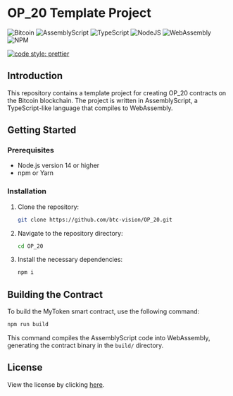 # OP_20 Template Project

![Bitcoin](https://img.shields.io/badge/Bitcoin-000?style=for-the-badge&logo=bitcoin&logoColor=white)
![AssemblyScript](https://img.shields.io/badge/assembly%20script-%23000000.svg?style=for-the-badge&logo=assemblyscript&logoColor=white)
![TypeScript](https://img.shields.io/badge/TypeScript-007ACC?style=for-the-badge&logo=typescript&logoColor=white)
![NodeJS](https://img.shields.io/badge/Node%20js-339933?style=for-the-badge&logo=nodedotjs&logoColor=white)
![WebAssembly](https://img.shields.io/badge/WebAssembly-654FF0?style=for-the-badge&logo=webassembly&logoColor=white)
![NPM](https://img.shields.io/badge/npm-CB3837?style=for-the-badge&logo=npm&logoColor=white)

[![code style: prettier](https://img.shields.io/badge/code_style-prettier-ff69b4.svg?style=flat-square)](https://github.com/prettier/prettier)

## Introduction

This repository contains a template project for creating OP_20 contracts on the Bitcoin blockchain. The project is written in AssemblyScript, a TypeScript-like language that compiles to WebAssembly.

## Getting Started

### Prerequisites

- Node.js version 14 or higher
- npm or Yarn

### Installation

1. Clone the repository:
   ```bash
   git clone https://github.com/btc-vision/OP_20.git
   ```
2. Navigate to the repository directory:
   ```bash
   cd OP_20
   ```
3. Install the necessary dependencies:
   ```bash
   npm i
   ```

## Building the Contract

To build the MyToken smart contract, use the following command:

```bash
npm run build
```

This command compiles the AssemblyScript code into WebAssembly, generating the contract binary in the `build/`
directory.

## License

View the license by clicking [here](https://github.com/btc-vision/wbtc/blob/main/LICENSE.md).
